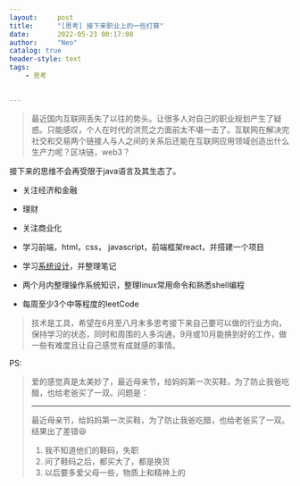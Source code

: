 ```yaml
---
layout:     post
title:      "[思考] 接下来职业上的一些打算"
date:       2022-05-23 00:17:00
author:     "Neo"
catalog: true
header-style: text
tags:
    - 思考 
    

---
```


> 最近国内互联网丢失了以往的势头。让很多人对自己的职业规划产生了疑惑。只能感叹，个人在时代的洪荒之力面前太不堪一击了。互联网在解决完社交和交易两个链接人与人之间的关系后还能在互联网应用领域创造出什么生产力呢？区块链，web3？

接下来的思维不会再受限于java语言及其生态了。

* 关注经济和金融
* 理财
* 关注商业化

* 学习前端，html，css， javascript，前端框架react，并搭建一个项目
* 学习[系统设计](https://www.educative.io/courses/grokking-the-system-design-interview)，并整理笔记
* 两个月内整理操作系统知识，整理linux常用命令和熟悉shell编程
* 每周至少3个中等程度的leetCode



> 技术是工具，希望在6月至八月末多思考接下来自己要可以做的行业方向，保持学习的状态，同时和周围的人多沟通，9月或10月能换到好的工作，做一些有难度且让自己感觉有成就感的事情。



PS:

> 爱的感觉真是太美妙了，最近母亲节，给妈妈第一次买鞋，为了防止我爸吃醋，也给老爸买了一双。问题是：
>
> ---
>
> 最近母亲节，给妈妈第一次买鞋，为了防止我爸吃醋，也给老爸买了一双。结果出了差错:laughing:
>
> 1. 我不知道他们的鞋码，失职
> 2. 问了鞋码之后，都买大了，都是换货
> 3. 以后要多爱父母一些，物质上和精神上的
>





